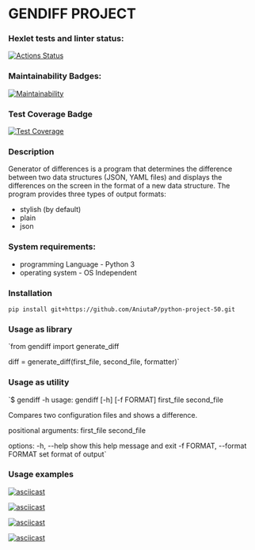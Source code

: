# GENDIFF PROJECT 


### Hexlet tests and linter status:
[![Actions Status](https://github.com/AniutaP/python-project-50/workflows/hexlet-check/badge.svg)](https://github.com/AniutaP/python-project-50/actions)


### Maintainability Badges:
[![Maintainability](https://api.codeclimate.com/v1/badges/508a955af9963b6243e5/maintainability)](https://codeclimate.com/github/AniutaP/python-project-50/maintainability)


### Test Coverage Badge
[![Test Coverage](https://api.codeclimate.com/v1/badges/508a955af9963b6243e5/test_coverage)](https://codeclimate.com/github/AniutaP/python-project-50/test_coverage)


### Description
Generator of differences is a program that determines the difference between two data structures 
(JSON, YAML files) and displays the differences on the screen in the format of a new data structure. 
The program provides three types of output formats: 
* stylish (by default)
* plain
* json

### System requirements:
* programming Language - Python 3
* operating system - OS Independent


### Installation 
`pip install git+https://github.com/AniutaP/python-project-50.git`


### Usage as library
`from gendiff import generate_diff

diff = generate_diff(first_file, second_file, formatter)`


### Usage as utility
`$ gendiff -h
usage: gendiff [-h] [-f FORMAT] first_file second_file

Compares two configuration files and shows a difference.

positional arguments:
  first_file
  second_file

options:
  -h, --help            show this help message and exit
  -f FORMAT, --format FORMAT
                        set format of output`


### Usage examples
[![asciicast](https://asciinema.org/a/586204.svg)](https://asciinema.org/a/586204)


[![asciicast](https://asciinema.org/a/586205.svg)](https://asciinema.org/a/586205)


[![asciicast](https://asciinema.org/a/589462.svg)](https://asciinema.org/a/589462)


[![asciicast](https://asciinema.org/a/590449.svg)](https://asciinema.org/a/590449)
